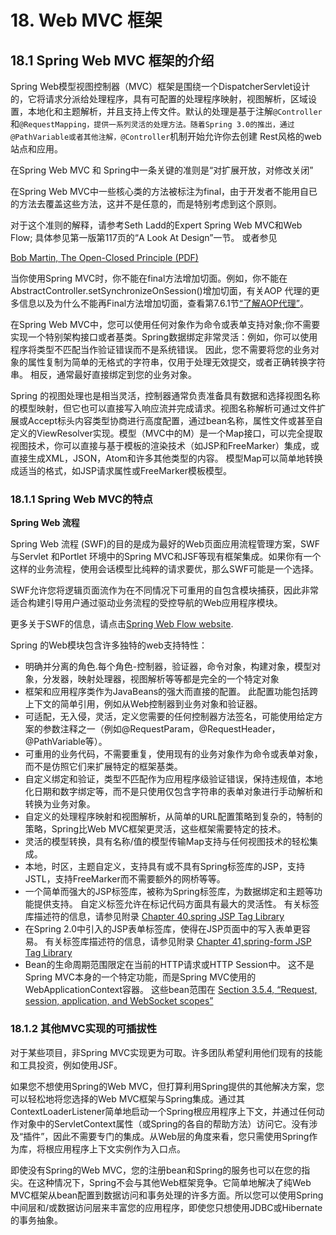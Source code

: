 # 18. Web MVC 框架

## 18.1  Spring Web MVC 框架的介绍

Spring Web模型视图控制器（MVC）框架是围绕一个DispatcherServlet设计的，它将请求分派给处理程序，具有可配置的处理程序映射，视图解析，区域设置，本地化和主题解析，并且支持上传文件。默认的处理是基于注解`@Controller`和`@RequestMapping，提供一系列灵活的处理方法。随着Spring 3.0的推出，通过@PathVariable或者其他注解，@Controller`机制开始允许你去创建 Rest风格的web站点和应用。

在Spring Web MVC 和 Spring中一条关键的准则是“对扩展开放，对修改关闭”

在Spring Web MVC中一些核心类的方法被标注为final，由于开发者不能用自已的方法去覆盖这些方法，这并不是任意的，而是特别考虑到这个原则。

对于这个准则的解释，请参考Seth Ladd的Expert Spring Web MVC和Web Flow; 具体参见第一版第117页的“A Look At Design”一节。 或者参见

[Bob Martin, The Open-Closed Principle \(PDF\)](https://www.cs.duke.edu/courses/fall07/cps108/papers/ocp.pdf)

当你使用Spring MVC时，你不能在final方法增加切面。例如，你不能在AbstractController.setSynchronizeOnSession\(\)增加切面，有关AOP 代理的更多信息以及为什么不能再Final方法增加切面，查看第7.6.1节[“了解AOP代理”](http://docs.spring.io/spring/docs/5.0.0.M5/spring-framework-reference/html/aop.html#aop-understanding-aop-proxies)。

在Spring Web MVC中，您可以使用任何对象作为命令或表单支持对象;你不需要实现一个特别架构接口或者基类。Spring数据绑定非常灵活：例如，你可以使用程序将类型不匹配当作验证错误而不是系统错误。 因此，您不需要将您的业务对象的属性复制为简单的无格式的字符串，仅用于处理无效提交，或者正确转换字符串。 相反，通常最好直接绑定到您的业务对象。

Spring 的视图处理也是相当灵活，控制器通常负责准备具有数据和选择视图名称的模型映射，但它也可以直接写入响应流并完成请求。视图名称解析可通过文件扩展或Accept标头内容类型协商进行高度配置，通过bean名称，属性文件或甚至自定义的ViewResolver实现。模型（MVC中的M）是一个Map接口，可以完全提取视图技术，你可以直接与基于模板的渲染技术（如JSP和FreeMarker）集成，或直接生成XML，JSON，Atom和许多其他类型的内容。 模型Map可以简单地转换成适当的格式，如JSP请求属性或FreeMarker模板模型。

### 18.1.1 Spring Web MVC的特点

**Spring Web 流程**

Spring Web 流程 \(SWF\)的目的是成为最好的Web页面应用流程管理方案，SWF与Servlet 和Portlet 环境中的Spring MVC和JSF等现有框架集成。如果你有一个这样的业务流程，使用会话模型比纯粹的请求要优，那么SWF可能是一个选择。

SWF允许您将逻辑页面流作为在不同情况下可重用的自包含模块捕获，因此非常适合构建引导用户通过驱动业务流程的受控导航的Web应用程序模块。

更多关于SWF的信息，请点击[Spring Web Flow website](http://projects.spring.io/spring-webflow/).

Spring 的Web模块包含许多独特的web支持特性：

* 明确并分离的角色.每个角色-控制器，验证器，命令对象，构建对象，模型对象，分发器，映射处理器，视图解析等等都是完全的一个特定对象
* 框架和应用程序类作为JavaBeans的强大而直接的配置。 此配置功能包括跨上下文的简单引用，例如从Web控制器到业务对象和验证器。
* 可适配，无入侵，灵活，定义您需要的任何控制器方法签名，可能使用给定方案的参数注释之一（例如@RequestParam，@RequestHeader，@PathVariable等）。
* 可重用的业务代码，不需要重复，使用现有的业务对象作为命令或表单对象，而不是仿照它们来扩展特定的框架基类。
* 自定义绑定和验证，类型不匹配作为应用程序级验证错误，保持违规值，本地化日期和数字绑定等，而不是只使用仅包含字符串的表单对象进行手动解析和转换为业务对象。
* 自定义的处理程序映射和视图解析，从简单的URL配置策略到复杂的，特制的策略，Spring比Web MVC框架更灵活，这些框架需要特定的技术。
* 灵活的模型转换，具有名称/值的模型传输Map支持与任何视图技术的轻松集成。
* 本地，时区，主题自定义，支持具有或不具有Spring标签库的JSP，支持JSTL，支持FreeMarker而不需要额外的网桥等等。
* 一个简单而强大的JSP标签库，被称为Spring标签库，为数据绑定和主题等功能提供支持。 自定义标签允许在标记代码方面具有最大的灵活性。 有关标签库描述符的信息，请参见附录
  [Chapter 40,spring JSP Tag Library](http://docs.spring.io/spring/docs/5.0.0.M5/spring-framework-reference/html/spring-tld.html)
* 在Spring 2.0中引入的JSP表单标签库，使得在JSP页面中的写入表单更容易。 有关标签库描述符的信息，请参见附录
  [Chapter 41,spring-form JSP Tag Library](http://docs.spring.io/spring/docs/5.0.0.M5/spring-framework-reference/html/spring-form-tld.html)
* Bean的生命周期范围限定在当前的HTTP请求或HTTP Session中。 这不是Spring MVC本身的一个特定功能，而是Spring MVC使用的WebApplicationContext容器。 这些bean范围在
  [Section 3.5.4, “Request, session, application, and WebSocket scopes”](http://docs.spring.io/spring/docs/5.0.0.M5/spring-framework-reference/html/beans.html#beans-factory-scopes-other)

### 18.1.2 其他MVC实现的可插拔性

对于某些项目，非Spring MVC实现更为可取。许多团队希望利用他们现有的技能和工具投资，例如使用JSF。

如果您不想使用Spring的Web MVC，但打算利用Spring提供的其他解决方案，您可以轻松地将您选择的Web MVC框架与Spring集成。通过其ContextLoaderListener简单地启动一个Spring根应用程序上下文，并通过任何动作对象中的ServletContext属性（或Spring的各自的帮助方法）访问它。没有涉及“插件”，因此不需要专门的集成。从Web层的角度来看，您只需使用Spring作为库，将根应用程序上下文实例作为入口点。

即使没有Spring的Web MVC，您的注册bean和Spring的服务也可以在您的指尖。在这种情况下，Spring不会与其他Web框架竞争。它简单地解决了纯Web MVC框架从bean配置到数据访问和事务处理的许多方面。所以您可以使用Spring中间层和/或数据访问层来丰富您的应用程序，即使您只想使用JDBC或Hibernate的事务抽象。



